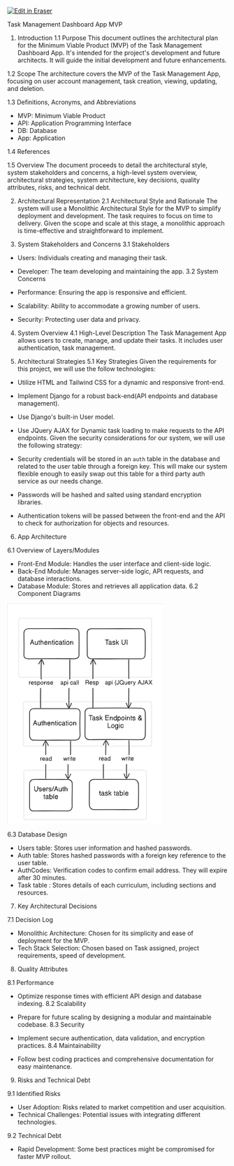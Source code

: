 <p><a target="_blank" href="https://app.eraser.io/workspace/pqCx9JVttXYKuNk2ju6p" id="edit-in-eraser-github-link"><img alt="Edit in Eraser" src="https://firebasestorage.googleapis.com/v0/b/second-petal-295822.appspot.com/o/images%2Fgithub%2FOpen%20in%20Eraser.svg?alt=media&amp;token=968381c8-a7e7-472a-8ed6-4a6626da5501"></a></p>

Task Management Dashboard App MVP

1. Introduction
1.1 Purpose
This document outlines the architectural plan for the Minimum Viable Product (MVP) of the Task Management Dashboard App. It's intended for the project's development and future architects. It will guide the initial development and future enhancements.

1.2 Scope
The architecture covers the MVP of the Task Management App, focusing on user account management, task creation, viewing, updating, and deletion.

1.3 Definitions, Acronyms, and Abbreviations 

- MVP: Minimum Viable Product 
- API: Application Programming Interface 
- DB: Database
- App: Application

1.4 References



1.5 Overview
The document proceeds to detail the architectural style, system stakeholders and concerns, a high-level system overview, architectural strategies, system architecture, key decisions, quality attributes, risks, and technical debt.



2. Architectural Representation
2.1 Architectural Style and Rationale
The system will use a Monolithic Architectural Style for the MVP to simplify deployment and development. The task requires to focus on time to delivery. Given the scope and scale at this stage, a monolithic approach is time-effective and straightforward to implement.





3. System Stakeholders and Concerns
3.1 Stakeholders

- Users: Individuals creating and managing their task.
- Developer: The team developing and maintaining the app.
3.2 System Concerns

- Performance: Ensuring the app is responsive and efficient.
- Scalability: Ability to accommodate a growing number of users.
- Security: Protecting user data and privacy.


4. System Overview
4.1 High-Level Description
The Task Management App allows users to create, manage, and update their tasks. It includes user authentication, task management.


5. Architectural Strategies
5.1 Key Strategies
Given the requirements for this project, we will use the follow technologies: 

-  Utilize HTML and Tailwind CSS for a dynamic and responsive front-end. 
- Implement Django for a robust back-end(API endpoints and database management).
- Use Django's built-in User model. 
-  Use JQuery AJAX for Dynamic task loading to make requests to the API endpoints.
Given the security considerations for our system, we will use the following strategy:

- Security credentials will be stored in an `auth`  table in the database and related to the user table through a foreign key. This will make our system flexible enough to easily swap out this table for a third party auth service as our needs change.
- Passwords will be hashed and salted using standard encryption libraries.
- Authentication tokens will be passed between the front-end and the API to check for authorization for objects and resources.


6. App Architecture

6.1 Overview of Layers/Modules

- Front-End Module: Handles the user interface and client-side logic.
- Back-End Module: Manages server-side logic, API requests, and database interactions.
-  Database Module: Stores and retrieves all application data.
6.2 Component Diagrams

![Task Mgt. Component](/.eraser/pqCx9JVttXYKuNk2ju6p___LGpJOnbYLnQnYB9rdGHkpn0yBjH3___---figure---6LuTDv3WRV-zb_cXuihdi---figure---lTVO0ZxvHsp_ElUJ-B-K1A.png "Task Mgt. Component")

6.3 Database Design

- Users table: Stores user information and hashed passwords.
- Auth table: Stores hashed passwords with a foreign key reference to the user table.
- AuthCodes: Verification codes to confirm email address. They will expire after 30 minutes.
- Task table : Stores details of each curriculum, including sections and resources.


7. Key Architectural Decisions

7.1 Decision Log

- Monolithic Architecture: Chosen for its simplicity and ease of deployment for the MVP.
- Tech Stack Selection: Chosen based on Task assigned, project requirements, speed of development.


8. Quality Attributes

8.1 Performance

- Optimize response times with efficient API design and database indexing.
8.2 Scalability

- Prepare for future scaling by designing a modular and maintainable codebase.
8.3 Security

- Implement secure authentication, data validation, and encryption practices.
8.4 Maintainability

- Follow best coding practices and comprehensive documentation for easy maintenance.


9. Risks and Technical Debt

9.1 Identified Risks

- User Adoption: Risks related to market competition and user acquisition.
- Technical Challenges: Potential issues with integrating different technologies.

9.2 Technical Debt 

- Rapid Development: Some best practices might be compromised for faster MVP rollout.




<!--- Eraser file: https://app.eraser.io/workspace/pqCx9JVttXYKuNk2ju6p --->
